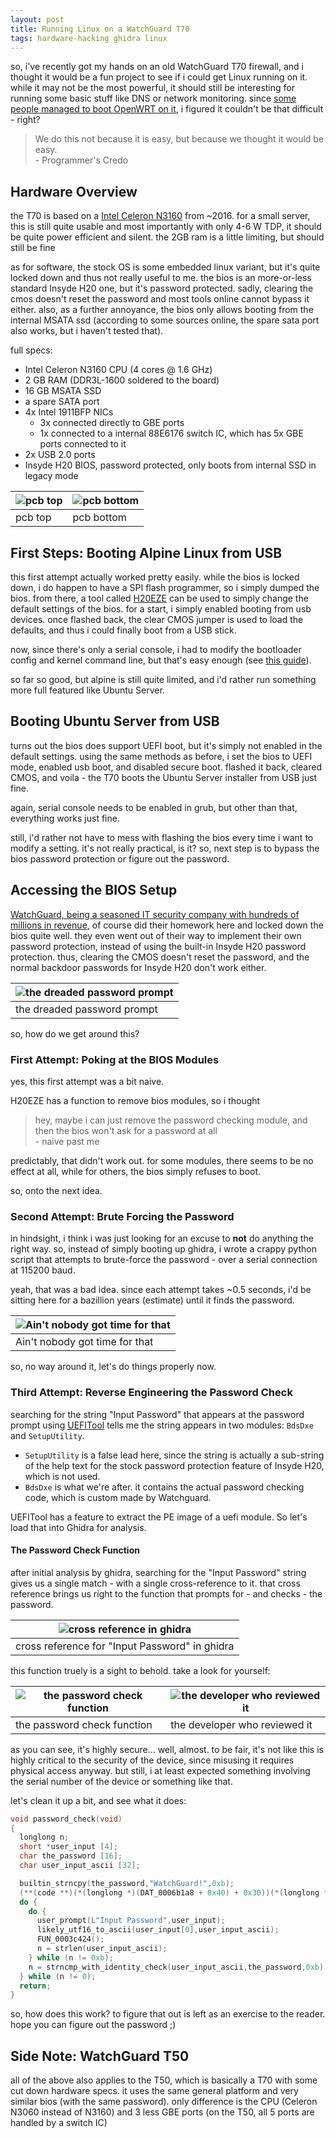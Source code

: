 ```yaml
---
layout: post
title: Running Linux on a WatchGuard T70
tags: hardware-hacking ghidra linux
---
```


so, i've recently got my hands on an old WatchGuard T70 firewall, and i thought it would be a fun project to see if i could get Linux running on it.
while it may not be the most powerful, it should still be interesting for running some basic stuff like DNS or network monitoring.
since [some people managed to boot OpenWRT on it](https://forum.openwrt.org/t/watchguard-t70-hw-discovery/155544), i figured it couldn't be that difficult - right?

> We do this not because it is easy, but because we thought it would be easy.  
> \- Programmer's Credo

## Hardware Overview

the T70 is based on a [Intel Celeron N3160](https://www.intel.com/content/www/us/en/products/sku/91831/intel-celeron-processor-n3160-2m-cache-up-to-2-24-ghz/specifications.html) from ~2016. for a small server, this is still quite usable and most importantly with only 4-6 W TDP, it should be quite power efficient and silent.
the 2GB ram is a little limiting, but should still be fine

as for software, the stock OS is some embedded linux variant, but it's quite locked down and thus not really useful to me.
the bios is an more-or-less standard Insyde H20 one, but it's password protected. sadly, clearing the cmos doesn't reset the password and most tools online cannot bypass it either.
also, as a further annoyance, the bios only allows booting from the internal MSATA ssd (according to some sources online, the spare sata port also works, but i haven't tested that).

full specs:

- Intel Celeron N3160 CPU (4 cores @ 1.6 GHz)
- 2 GB RAM (DDR3L-1600 soldered to the board)
- 16 GB MSATA SSD
- a spare SATA port
- 4x Intel 1911BFP NICs
  - 3x connected directly to GBE ports
  - 1x connected to a internal 88E6176 switch IC, which has 5x GBE ports connected to it
- 2x USB 2.0 ports
- Insyde H20 BIOS, password protected, only boots from internal SSD in legacy mode

| ![pcb top](/assets/images/hw-hacking/watchguard/t70/pcb_top.jpg) | ![pcb bottom](/assets/images/hw-hacking/watchguard/t70/pcb_bottom.jpg) |
| ----------------------------- | ----------------------------------- |
| pcb top                       | pcb bottom                          |

## First Steps: Booting Alpine Linux from USB

this first attempt actually worked pretty easily.
while the bios is locked down, i do happen to have a SPI flash programmer, so i simply dumped the bios.
from there, a tool called [H20EZE](https://winraid.level1techs.com/t/tool-h20eze-insyde-easy-bios-editor/33332) can be used to simply change the default settings of the bios. for a start, i simply enabled booting from usb devices.
once flashed back, the clear CMOS jumper is used to load the defaults, and thus i could finally boot from a USB stick.

now, since there's only a serial console, i had to modify the bootloader config and kernel command line, but that's easy enough (see [this guide](https://wiki.alpinelinux.org/wiki/Enable_Serial_Console_on_Boot)).

so far so good, but alpine is still quite limited, and i'd rather run something more full featured like Ubuntu Server.

## Booting Ubuntu Server from USB

turns out the bios does support UEFI boot, but it's simply not enabled in the default settings.
using the same methods as before, i set the bios to UEFI mode, enabled usb boot, and disabled secure boot.
flashed it back, cleared CMOS, and voila - the T70 boots the Ubuntu Server installer from USB just fine.

again, serial console needs to be enabled in grub, but other than that, everything works just fine.

still, i'd rather not have to mess with flashing the bios every time i want to modify a setting.
it's not really practical, is it?
so, next step is to bypass the bios password protection or figure out the password.

## Accessing the BIOS Setup

[WatchGuard, being a seasoned IT security company with hundreds of millions in revenue](https://en.wikipedia.org/wiki/WatchGuard), of course did their homework here and locked down the bios quite well.
they even went out of their way to implement their own password protection, instead of using the built-in Insyde H20 password protection.
thus, clearing the CMOS doesn't reset the password, and the normal backdoor passwords for Insyde H20 don't work either.

| ![the dreaded password prompt](/assets/images/hw-hacking/watchguard/t70/password_prompt.png) |
| --------------------------------------------------------- |
| the dreaded password prompt                               |

so, how do we get around this?

### First Attempt: Poking at the BIOS Modules

yes, this first attempt was a bit naive.

H20EZE has a function to remove bios modules, so i thought

> hey, maybe i can just remove the password checking module, and then the bios won't ask for a password at all  
> \- naive past me

predictably, that didn't work out.
for some modules, there seems to be no effect at all, while for others, the bios simply refuses to boot.

so, onto the next idea.

### Second Attempt: Brute Forcing the Password

in hindsight, i think i was just looking for an excuse to **not** do anything the right way.
so, instead of simply booting up ghidra, i wrote a crappy python script that attempts to brute-force the password - over a serial connection at 115200 baud.

yeah, that was a bad idea.
since each attempt takes ~0.5 seconds, i'd be sitting here for a bazillion years (estimate) until it finds the password.

| ![Ain't nobody got time for that](/assets/images/common/reactions/aint_nobody_got_time_for_that.gif) |
| --------------------------------------------------------------------------------------------- |
| Ain't nobody got time for that                                                                |

so, no way around it, let's do things properly now.

### Third Attempt: Reverse Engineering the Password Check

searching for the string "Input Password" that appears at the password prompt using [UEFITool](https://github.com/LongSoft/UEFITool) tells me the string appears in two modules: `BdsDxe` and `SetupUtility`.

- `SetupUtility` is a false lead here, since the string is actually a sub-string of the help text for the stock password protection feature of Insyde H20, which is not used.
- `BdsDxe` is what we're after. it contains the actual password checking code, which is custom made by Watchguard.

UEFITool has a feature to extract the PE image of a uefi module. So let's load that into Ghidra for analysis.

#### The Password Check Function

after initial analysis by ghidra, searching for the "Input Password" string gives us a single match - with a single cross-reference to it.
that cross reference brings us right to the function that prompts for - and checks - the password.

| ![cross reference in ghidra](/assets/images/hw-hacking/watchguard/t70/ghidra_password_string_xref.png) |
| ------------------------------------------------------------------- |
| cross reference for "Input Password" in ghidra                      |

this function truely is a sight to behold.
take a look for yourself:

| ![the password check function](/assets/images/hw-hacking/watchguard/t70/password_function.png) | ![the developer who reviewed it](/assets/images/common/reactions/lgtm.gif) |
| ----------------------------------------------------------- | ------------------------------------------------------------------- |
| the password check function                                 | the developer who reviewed it                                       |

as you can see, it's highly secure... well, almost.
to be fair, it's not like this is highly critical to the security of the device, since misusing it requires physical access anyway.
but still, i at least expected something involving the serial number of the device or something like that.

let's clean it up a bit, and see what it does:

```c
void password_check(void)
{
  longlong n;
  short *user_input [4];
  char the_password [16];
  char user_input_ascii [32];

  builtin_strncpy(the_password,"WatchGuard!",0xb);
  (**(code **)(*(longlong *)(DAT_0006b1a8 + 0x40) + 0x30))(*(longlong *)(DAT_0006b1a8 + 0x40));
  do {
    do {
      user_prompt(L"Input Password",user_input);
      likely_utf16_to_ascii(user_input[0],user_input_ascii);
      FUN_0003c424();
      n = strlen(user_input_ascii);
    } while (n != 0xb);
    n = strncmp_with_identity_check(user_input_ascii,the_password,0xb);
  } while (n != 0);
  return;
}
```

so, how does this work?
to figure that out is left as an exercise to the reader.
hope you can figure out the password ;)

## Side Note: WatchGuard T50

all of the above also applies to the T50, which is basically a T70 with some cut down hardware specs.
it uses the same general platform and very similar bios (with the same password).
only difference is the CPU (Celeron N3060 instead of N3160) and 3 less GBE ports (on the T50, all 5 ports are handled by a switch IC)
